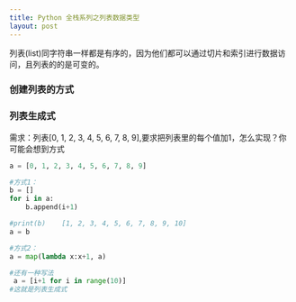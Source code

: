 ```yaml
---
title: Python 全栈系列之列表数据类型
layout: post
---
```


列表(list)同字符串一样都是有序的，因为他们都可以通过切片和索引进行数据访问，且列表的的是可变的。  

### 创建列表的方式

### 列表生成式

需求：列表[0, 1, 2, 3, 4, 5, 6, 7, 8, 9],要求把列表里的每个值加1，怎么实现？你可能会想到方式
```python
a = [0, 1, 2, 3, 4, 5, 6, 7, 8, 9]

#方式1：
b = []
for i in a:
    b.append(i+1) 

#print(b)    [1, 2, 3, 4, 5, 6, 7, 8, 9, 10]
a = b

#方式2：
a = map(lambda x:x+1, a)

#还有一种写法
 a = [i+1 for i in range(10)]
#这就是列表生成式
``` 